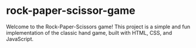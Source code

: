 # rock-paper-scissor-game
Welcome to the Rock-Paper-Scissors game! This project is a simple and fun implementation of the classic hand game, built with HTML, CSS, and JavaScript.

